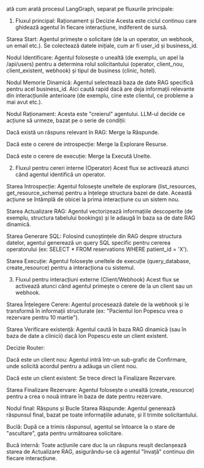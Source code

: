 ată cum arată procesul LangGraph, separat pe fluxurile principale:

1. Fluxul principal: Raționament și Decizie
Acesta este ciclul continuu care ghidează agentul în fiecare interacțiune, indiferent de sursă.

Starea Start: Agentul primește o solicitare (de la un operator, un webhook, un email etc.). Se colectează datele inițiale, cum ar fi user_id și business_id.

Nodul Identificare: Agentul folosește o unealtă (de exemplu, un apel la /api/users) pentru a determina rolul solicitantului (operator, client_nou, client_existent, webhook) și tipul de business (clinic, hotel).

Nodul Memorie Dinamică: Agentul selectează baza de date RAG specifică pentru acel business_id. Aici caută rapid dacă are deja informații relevante din interacțiunile anterioare (de exemplu, cine este clientul, ce probleme a mai avut etc.).

Nodul Raționament: Acesta este "creierul" agentului. LLM-ul decide ce acțiune să urmeze, bazat pe o serie de condiții:

Dacă există un răspuns relevant în RAG: Merge la Răspunde.

Dacă este o cerere de introspecție: Merge la Explorare Resurse.

Dacă este o cerere de execuție: Merge la Execută Unelte.

2. Fluxul pentru cereri interne (Operator)
Acest flux se activează atunci când agentul identifică un operator.

Starea Introspecție: Agentul folosește uneltele de explorare (list_resources, get_resource_schema) pentru a înțelege structura bazei de date. Această acțiune se întâmplă de obicei la prima interacțiune cu un sistem nou.

Starea Actualizare RAG: Agentul vectorizează informațiile descoperite (de exemplu, structura tabelului bookings) și le adaugă în baza sa de date RAG dinamică.

Starea Generare SQL: Folosind cunoștințele din RAG despre structura datelor, agentul generează un query SQL specific pentru cererea operatorului (ex: SELECT * FROM reservations WHERE patient_id = 'X').

Starea Execuție: Agentul folosește uneltele de execuție (query_database, create_resource) pentru a interacționa cu sistemul.

3. Fluxul pentru interacțiuni externe (Client/Webhook)
Acest flux se activează atunci când agentul primește o cerere de la un client sau un webhook.

Starea Înțelegere Cerere: Agentul procesează datele de la webhook și le transformă în informații structurate (ex: "Pacientul Ion Popescu vrea o rezervare pentru 10 martie").

Starea Verificare existență: Agentul caută în baza RAG dinamică (sau în baza de date a clinicii) dacă Ion Popescu este un client existent.

Decizie Router:

Dacă este un client nou: Agentul intră într-un sub-grafic de Confirmare, unde solicită acordul pentru a adăuga un client nou.

Dacă este un client existent: Se trece direct la Finalizare Rezervare.

Starea Finalizare Rezervare: Agentul folosește o unealtă (create_resource) pentru a crea o nouă intrare în baza de date pentru rezervare.

Nodul final: Răspuns și Bucle
Starea Răspunde: Agentul generează răspunsul final, bazat pe toate informațiile adunate, și îl trimite solicitantului.

Buclă: După ce a trimis răspunsul, agentul se întoarce la o stare de "ascultare", gata pentru următoarea solicitare.

Bucă internă: Toate acțiunile care duc la un răspuns reușit declanșează starea de Actualizare RAG, asigurându-se că agentul "învață" continuu din fiecare interacțiune.